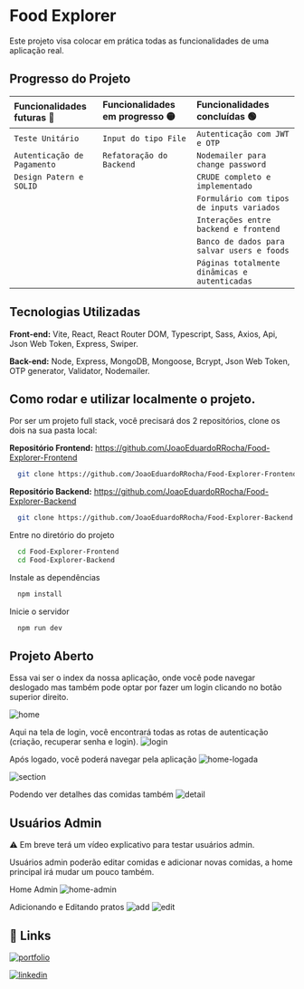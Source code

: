 
# Food Explorer

Este projeto visa colocar em prática todas as funcionalidades de uma aplicação real.



## Progresso do Projeto

| Funcionalidades futuras 🔴| Funcionalidades em progresso 🟡| Funcionalidades concluídas 🟢 |
| :---------- | :--------- | :------------------------------------------ |
| `Teste Unitário`| `Input do tipo File` | `Autenticação com JWT e OTP`
| `Autenticação de Pagamento`| `Refatoração do Backend` | `Nodemailer para change password`
| `Design Patern e SOLID` |  | `CRUDE completo e implementado`
| |  | `Formulário com tipos de inputs variados`
| |  | `Interações entre backend e frontend`
| |  | `Banco de dados para salvar users e foods`
| |  | `Páginas totalmente dinâmicas e autenticadas`



## Tecnologias Utilizadas

**Front-end:** Vite, React, React Router DOM, Typescript, Sass, Axios, Api, Json Web Token, Express, Swiper.

**Back-end:** Node, Express, MongoDB, Mongoose, Bcrypt, Json Web Token, OTP generator, Validator, Nodemailer.


## Como rodar e utilizar localmente o projeto.

Por ser um projeto full stack, você precisará dos 2 repositórios, clone os dois na sua pasta local:

**Repositório Frontend:** https://github.com/JoaoEduardoRRocha/Food-Explorer-Frontend
```bash
  git clone https://github.com/JoaoEduardoRRocha/Food-Explorer-Frontend.git
```
**Repositório Backend:** https://github.com/JoaoEduardoRRocha/Food-Explorer-Backend
```bash
  git clone https://github.com/JoaoEduardoRRocha/Food-Explorer-Backend.git
```
Entre no diretório do projeto

```bash
  cd Food-Explorer-Frontend
  cd Food-Explorer-Backend
```
Instale as dependências

```bash
  npm install
```

Inicie o servidor

```bash
  npm run dev
```

## Projeto Aberto

Essa vai ser o index da nossa aplicação, onde você pode navegar deslogado mas também pode optar por fazer um login clicando no botão superior direito.

![home](https://64.media.tumblr.com/73af0fdaaab688b461b0a2c71a839d05/a4947aa7b1decf97-00/s1280x1920/fc6dbc8877c20e79f4e0864d5866d998d77c427c.pnj)

Aqui na tela de login, você encontrará todas as rotas de autenticação (criação, recuperar senha e login).
![login](https://64.media.tumblr.com/c178515dd188179553671caa633ece51/fa0a05cd001b7c19-d7/s1280x1920/e274f8e3e3d0dbdb2fd52da4cdd34e127c585ad2.pnj)

Após logado, você poderá navegar pela aplicação
![home-logada](https://64.media.tumblr.com/1a97bc3b3344044834b62f1f6b0c2031/bab5ff339a273620-35/s1280x1920/64dbf3084e088a522a5e01a4ac5241298c143609.pnj)

![section](https://64.media.tumblr.com/e95c6ee45eaa742cd326cf3353b8a60d/4a6534edfd58a4d9-58/s1280x1920/e182916d5ee9df145daef8f69544dd214fb5a78a.pnj)

Podendo ver detalhes das comidas também
![detail](https://64.media.tumblr.com/283a1286ea7741b2a59cb9fb4c54bd54/9ec007b360bd86df-93/s1280x1920/fc27aeea3e2e330551cf0d2230dd4bf3d26a2a7b.pnj)

## Usuários Admin
⚠️ Em breve terá um vídeo explicativo para testar usuários admin.

Usuários admin poderão editar comidas e adicionar novas comidas, a home principal irá mudar um pouco também.

Home Admin
![home-admin](https://64.media.tumblr.com/6c05d342b9f59eaee5e42d4a0f42a988/a5521ee94351d416-01/s1280x1920/7a657a2d5591580a65d2db6ea0bce948c23139f9.pnj)

Adicionando e Editando pratos
![add](https://64.media.tumblr.com/ed183ac439aa34d78489857d988e959a/32d6e6c6087b8bde-88/s1280x1920/d1b3a2a8cc97a2d53ca7a53db9d81c05412d665d.pnj)
![edit](https://64.media.tumblr.com/0bcc3e8fc0f4e9c27f2a4f52dbcb74c8/961ec7b53c5dda05-26/s1280x1920/dcbfcec0cc5a08ca8b973605cec859ce423815d9.pnj)


## 🔗 Links
[![portfolio](https://img.shields.io/badge/my_portfolio-000?style=for-the-badge&logo=ko-fi&logoColor=white)](https://joaoeduardoribeirorocha.com.br/)

[![linkedin](https://img.shields.io/badge/linkedin-0A66C2?style=for-the-badge&logo=linkedin&logoColor=white)](https://www.linkedin.com/in/joaoedrocha/)


